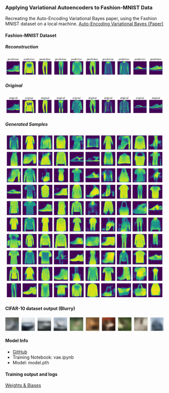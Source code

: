 ### Applying Variational Autoencoders to Fashion-MNIST Data
Recreating the Auto-Encoding Variational Bayes paper, using the Fashion MNIST dataset on a local machine.
[Auto-Encoding Variational Bayes (Paper)](https://arxiv.org/abs/1312.6114)

#### Fashion-MNIST Dataset
##### Reconstruction
![reconstruction](assets/reconstruction.png)
##### Original 
![original](assets/original.png)

##### Generated Samples
![generated_sample_output](assets/generated_sample_output.png)

#### CIFAR-10 dataset output (Blurry)
![cifar-10](assets/cifar_10_output.png)

#### Model Info
* [GitHub](https://github.com/arun477/variational_autoencoder)
* Training Notebook: vae.ipynb
* Model: model.pth

#### Training output and logs
[Weights & Biases](https://wandb.ai/carlfeynman/vae/reports/VAE-Fashion-MNIST-Runs--Vmlldzo1NDgyNDAy)
